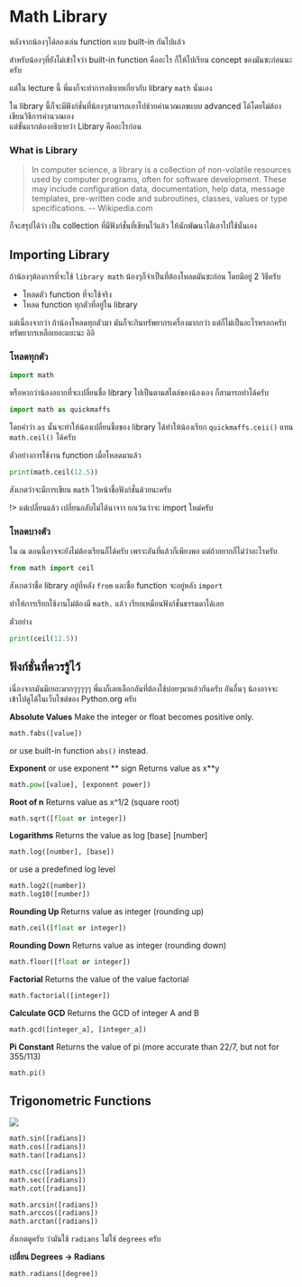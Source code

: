 # Math Library
หลังจากน้องๆได้ลองเล่น function แบบ built-in กันไปแล้ว<br>

สำหรับน้องๆที่ยังไม่เข้าใจว่า built-in function คืออะไร ก็ให้ไปเรียน concept ของมันซะก่อนนะครับ

แต่ใน lecture นี้ พี่มงก็จะทำการอธิบายเกี่ยวกับ library `math` นั่นเอง

ใน library นี้ก็จะมีฟังก์ชั่นที่น้องๆสามารถเอาไปช่วยคำนวณเลขแบบ advanced ได้โดยไม่ต้องเขียนวิธีการคำนวณเอง<br>
แต่ขั้นแรกต้องอธิบายว่า Library คืออะไรก่อน

### What is Library
> In computer science, a library is a collection of non-volatile resources used by computer programs, often for software development. These may include configuration data, documentation, help data, message templates, pre-written code and subroutines, classes, values or type specifications. -- Wikipedia.com

ก็จะสรุปได้ว่า เป็น collection ที่มีฟังก์ชั่นที่เขียนไว้แล้ว ให้นักพัฒนาได้เอาไปใช้นั่นเอง

## Importing Library
ถ้าน้องๆต้องการที่จะใช้ `library math` น้องๆก็จำเป็นที่ต้องโหลดมันซะก่อน โดยมีอยู่ 2 วิธีครับ

- โหลดตัว function ที่จะใช้จริง
- โหลด function ทุกตัวที่อยู่ใน library

แต่เนื่องจากว่า ถ้าน้องโหลดทุกตัวมา มันก็จะกินทรัพยากรเครื่องมากกว่า แต่ก็ไม่เป็นอะไรหรอกครับ ทรัพยากรเหลือเยอะแยะนะ อิอิ

### โหลดทุกตัว
```python
import math
```

หรือหากว่าน้องอยากที่จะเปลี่ยนชื่อ library ไปเป็นตามสไตล์ของน้องเอง ก็สามารถทำได้ครับ

```python
import math as quickmaffs
```
โดยคำว่า `as` นั้นจะทำให้น้องเปลี่ยนชื่อของ library ได้ทำให้น้องเรียก `quickmaffs.ceii()` แทน `math.ceil()` ได้ครับ

ตัวอย่างการใช้งาน function เมื่อโหลดมาแล้ว
```python
print(math.ceil(12.5))
```
สังเกตว่าจะมีการเขียน `math` ไว้หน้าชื่อฟังก์ชั่นด้วยนะครับ


!> แต่เปลี่ยนแล้ว เปลี่ยนกลับไม่ได้นาจาา ยกเว้นว่าจะ import ใหม่ครับ

### โหลดบางตัว
ใน ณ​ ตอนนี้อาจจะยังไม่ต้องเรียนก็ได้ครับ เพราะอันที่แล้วก็เพียงพอ แต่ถ้าอยากก็ไม่ว่าอะไรครับ

```python
from math import ceil
```

สังเกตว่าชื่อ library อยู่ที่หลัง `from` และชื่อ function จะอยู่หลัง `import`

ทำให้การเรียกใช้งานไม่ต้องมี `math.` แล้ว เรียกเหมือนฟังก์ชั่นธรรมดาได้เลย

ตัวอย่าง
```python
print(ceil(12.5))
```

## ฟังก์ชั่นที่ควรรู้ไว้
เนื่องจากมันมีเยอะมากๆๆๆๆๆ พี่มงก็เลยเลือกอันที่ต้องใช้บ่อยๆมาแล้วกันครับ อันอื่นๆ น้องอาจจะเข้าไปดูได้ในเว็บไซต์ของ Python.org ครับ

**Absolute Values**
Make the integer or float becomes positive only.
```python
math.fabs([value])
```
or use built-in function `abs()` instead.

**Exponent**
or use exponent \*\* sign
Returns value as x**y
```python
math.pow([value], [exponent power])
```

**Root of n**
Returns value as x^1/2 (square root)
```python
math.sqrt([float or integer])
```

**Logarithms**
Returns the value as log [base] [number]
```python
math.log([number], [base])
```

or use a predefined log level

```python
math.log2([number])
math.log10([number])
```

**Rounding Up**
Returns value as integer (rounding up)
```python
math.ceil([float or integer])
```

**Rounding Down**
Returns value as integer (rounding down)
```python
math.floor([float or integer])
```

**Factorial**
Returns the value of the value factorial
```python
math.factorial([integer])
```

**Calculate GCD**
Returns the GCD of integer A and B
```python
math.gcd([integer_a], [integer_a])

```

**Pi Constant**
Returns the value of pi (more accurate than 22/7, but not for 355/113)
```python
math.pi()
```

## Trigonometric Functions
![](https://engineering.purdue.edu/~asm215/topics/trigfunc.gif)

```python
math.sin([radians])
math.cos([radians])
math.tan([radians])

math.csc([radians])
math.sec([radians])
math.cot([radians])

math.arcsin([radians])
math.arccos([radians])
math.arctan([radians])
```
สังเกตดูครับ ว่ามันใช้ `radians` ไม่ใช่ `degrees` ครับ

**เปลี่ยน Degrees -> Radians**
```python
math.radians([degree])
```